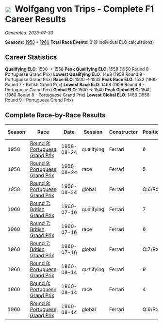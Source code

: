 # <img src="https://upload.wikimedia.org/wikipedia/commons/b/ba/Flag_of_Germany.svg" alt="Germany" width="20" height="auto" style="vertical-align: middle; margin-right: 5px;" onerror="this.outerHTML='🇩🇪'; this.style.marginRight='5px';"/> Wolfgang von Trips - Complete F1 Career Results

*Generated: 2025-07-30*

**Seasons**: [1958](../results/1958-season-report.md) • [1960](../results/1960-season-report.md)
**Total Race Events**: 3 (9 individual ELO calculations)

## Career Statistics

**Qualifying ELO**: 1500 → 1558
**Peak Qualifying ELO**: 1558 (1960 Round 8 - Portuguese Grand Prix)
**Lowest Qualifying ELO**: 1468 (1958 Round 9 - Portuguese Grand Prix)
**Race ELO**: 1500 → 1532
**Peak Race ELO**: 1532 (1960 Round 7 - British Grand Prix)
**Lowest Race ELO**: 1468 (1958 Round 9 - Portuguese Grand Prix)
**Global ELO**: 1500 → 1540
**Peak Global ELO**: 1540 (1960 Round 8 - Portuguese Grand Prix)
**Lowest Global ELO**: 1468 (1958 Round 9 - Portuguese Grand Prix)

## Complete Race-by-Race Results

| Season | Race | Date | Session | Constructor | Position | Starting ELO | ELO Change | Final ELO | Teammate |
|--------|------|------|---------|-------------|----------|--------------|------------|-----------|----------|
| 1958 | [Round 9: Portuguese Grand Prix](../results/1958-season-report.md#round-9-portuguese-grand-prix) | 1958-08-24 | qualifying | Ferrari | 6 | 1500 | -32 | 1468 | <img src="https://upload.wikimedia.org/wikipedia/commons/thumb/8/83/Flag_of_the_United_Kingdom_%283-5%29.svg/512px-Flag_of_the_United_Kingdom_%283-5%29.svg.png?20250726143817" alt="United Kingdom" width="20" height="auto" style="vertical-align: middle; margin-right: 5px;" onerror="this.outerHTML='🇬🇧'; this.style.marginRight='5px';"/> Mike Hawthorn |
| 1958 | [Round 9: Portuguese Grand Prix](../results/1958-season-report.md#round-9-portuguese-grand-prix) | 1958-08-24 | race | Ferrari | 5 | 1500 | -32 | 1468 | <img src="https://upload.wikimedia.org/wikipedia/commons/thumb/8/83/Flag_of_the_United_Kingdom_%283-5%29.svg/512px-Flag_of_the_United_Kingdom_%283-5%29.svg.png?20250726143817" alt="United Kingdom" width="20" height="auto" style="vertical-align: middle; margin-right: 5px;" onerror="this.outerHTML='🇬🇧'; this.style.marginRight='5px';"/> Mike Hawthorn |
| 1958 | [Round 9: Portuguese Grand Prix](../results/1958-season-report.md#round-9-portuguese-grand-prix) | 1958-08-24 | global | Ferrari | Q:6/R:5 | 1500 | -32 | 1468 | <img src="https://upload.wikimedia.org/wikipedia/commons/thumb/8/83/Flag_of_the_United_Kingdom_%283-5%29.svg/512px-Flag_of_the_United_Kingdom_%283-5%29.svg.png?20250726143817" alt="United Kingdom" width="20" height="auto" style="vertical-align: middle; margin-right: 5px;" onerror="this.outerHTML='🇬🇧'; this.style.marginRight='5px';"/> Mike Hawthorn |
| 1960 | [Round 7: British Grand Prix](../results/1960-season-report.md#round-7-british-grand-prix) | 1960-07-16 | qualifying | Ferrari | 7 | 1500 | +32 | 1532 | <img src="https://upload.wikimedia.org/wikipedia/commons/a/a4/Flag_of_the_United_States.svg" alt="United States" width="20" height="auto" style="vertical-align: middle; margin-right: 5px;" onerror="this.outerHTML='🇺🇸'; this.style.marginRight='5px';"/> Phil Hill |
| 1960 | [Round 7: British Grand Prix](../results/1960-season-report.md#round-7-british-grand-prix) | 1960-07-16 | race | Ferrari | 6 | 1500 | +32 | 1532 | <img src="https://upload.wikimedia.org/wikipedia/commons/a/a4/Flag_of_the_United_States.svg" alt="United States" width="20" height="auto" style="vertical-align: middle; margin-right: 5px;" onerror="this.outerHTML='🇺🇸'; this.style.marginRight='5px';"/> Phil Hill |
| 1960 | [Round 7: British Grand Prix](../results/1960-season-report.md#round-7-british-grand-prix) | 1960-07-16 | global | Ferrari | Q:7/R:6 | 1500 | +32 | 1532 | <img src="https://upload.wikimedia.org/wikipedia/commons/a/a4/Flag_of_the_United_States.svg" alt="United States" width="20" height="auto" style="vertical-align: middle; margin-right: 5px;" onerror="this.outerHTML='🇺🇸'; this.style.marginRight='5px';"/> Phil Hill |
| 1960 | [Round 8: Portuguese Grand Prix](../results/1960-season-report.md#round-8-portuguese-grand-prix) | 1960-08-14 | qualifying | Ferrari | 9 | 1532 | +26 | 1558 | <img src="https://upload.wikimedia.org/wikipedia/commons/a/a4/Flag_of_the_United_States.svg" alt="United States" width="20" height="auto" style="vertical-align: middle; margin-right: 5px;" onerror="this.outerHTML='🇺🇸'; this.style.marginRight='5px';"/> Phil Hill |
| 1960 | [Round 8: Portuguese Grand Prix](../results/1960-season-report.md#round-8-portuguese-grand-prix) | 1960-08-14 | race | Ferrari | 4 | 1532 | N/A | 1532 | <img src="https://upload.wikimedia.org/wikipedia/commons/a/a4/Flag_of_the_United_States.svg" alt="United States" width="20" height="auto" style="vertical-align: middle; margin-right: 5px;" onerror="this.outerHTML='🇺🇸'; this.style.marginRight='5px';"/> Phil Hill |
| 1960 | [Round 8: Portuguese Grand Prix](../results/1960-season-report.md#round-8-portuguese-grand-prix) | 1960-08-14 | global | Ferrari | Q:9/R:4 | 1532 | +8 | 1540 | <img src="https://upload.wikimedia.org/wikipedia/commons/a/a4/Flag_of_the_United_States.svg" alt="United States" width="20" height="auto" style="vertical-align: middle; margin-right: 5px;" onerror="this.outerHTML='🇺🇸'; this.style.marginRight='5px';"/> Phil Hill |
